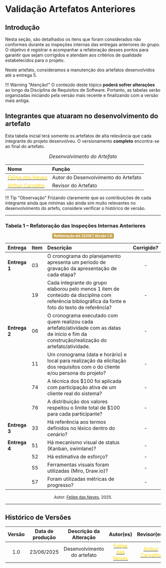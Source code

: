 # Validação Artefatos Anteriores

## Introdução

Nesta seção, são detalhados os itens que foram considerados não conformes durante as inspeções internas das entregas anteriores do grupo. O objetivo é registrar e acompanhar a refatoração desses pontos para garantir que sejam corrigidos e atendam aos critérios de qualidade estabelecidos para o projeto.

Neste artefato, consideramos a manutenção dos artefatos desenvolvidos até a entrega 5.

!!! Warning "Atenção!"
    O conteúdo deste tópico **poderá sofrer alterações** ao longo da Disciplina de Requisitos de Software. Portanto, as tabelas serão organizadas iniciando pela versão mais recente e finalizando com a versão mais antiga.

## Integrantes que atuaram no desenvolvimento do artefato

Esta tabela inicial terá somente os artefatos de alta relevância que cada integrante do projeto desenvolveu. O versionamento **completo** encontra-se ao final do artefato.

<font size="3"><p style="text-align: center">_Desenvolvimento do Artefato_</p></font>

| Nome | Função |
| :--- | :--- |
| [<span style="color:gold;">Felipe das Neves</span>](https://github.com/FelipeFreire-gf) | Autor do Desenvolvimento do Artefato |
| [<span style="color:gold;">Arthur Carvalho</span>](https://github.com/arthurlleite) | Revisor do Artefato |

!!! Tip "Observação"
    Frizando claramente que as contribuições de cada integrante ainda que mínimas são ainda sim muito relevantes no desenvolvimento do artefo, considere verificar o histórico de versão. 

---

### Tabela 1 – Refatoração das Inspeções Internas Anteriores

<center>
  <span style="background-color:#c5a352; color:white; font-size:0.8em; font-weight: bold; padding:2px 6px; border-radius:4px;"> Refatoração até 23/06 | Versão 1.0</span>
</center>

| Entrega | Item | Descrição | Corrigido? |
| :--- | :--- | :--- | :---: |
| **Entrega 1** | 03 | O cronograma do planejamento apresenta um período de gravação da apresentação de cada etapa? | - |
| | 19 | Cada integrante do grupo elaborou pelo menos 1 item de conteúdo da disciplina com referência bibliográfica da fonte e foto do texto de referência? | - |
| **Entrega 2** | 06 | O cronograma executado com quem realizou cada artefato/atividade com as datas de início e fim da construção/realização do artefato/atividade. | - |
| | 11 | Um cronograma (data e horário) e local para realização da elicitação dos requisitos com o do cliente e/ou persona do projeto? | - |
| | 74 | A técnica dos $100 foi aplicada com participação ativa de um cliente real do sistema? | - |
| | 76 | A distribuição dos valores respeitou o limite total de $100 para cada participante? | - |
| **Entrega 3** | 33 | Há referência aos termos definidos no léxico dentro do cenário? | - |
| **Entrega 4** | 51 | Há mecanismo visual de status (Kanban, swimlane)? | - |
| | 52 | Há estimativa de esforço? | - |
| | 55 | Ferramentas visuais foram utilizadas (Miro, Draw.io)? | - |
| | 57 | Foram utilizadas métricas de progresso? | - |

<font size="2"><p style="text-align: center">Autor: [Felipe das Neves](https://github.com/FelipeFreire-gf), 2025.</p></font>

---

## Histórico de Versões 

| Versão | Data de produção   | Descrição da Alteração                               | Autor(es)             | Revisor(es)      |Data de Revisão |
| :----: | :----------------: | :--------------------------------------------------: | :-------------------: | :-------------:  |  :-----------: |
|1.0     |23/06/2025|Desenvolvimento do artefato|[<span style="color:gold;">Felipe das Neves</span>](https://github.com/FelipeFreire-gf)| [<span style="color:gold;">Arthur Carvalho</span>](https://github.com/arthurlleite) | 23/06/2025|